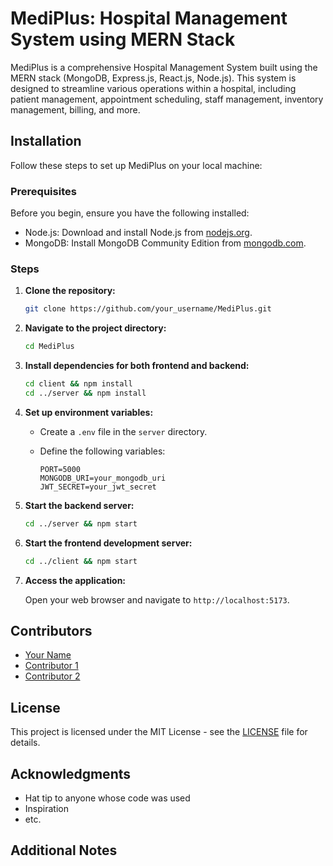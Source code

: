 # MediPlus: Hospital Management System using MERN Stack

MediPlus is a comprehensive Hospital Management System built using the MERN stack (MongoDB, Express.js, React.js, Node.js). This system is designed to streamline various operations within a hospital, including patient management, appointment scheduling, staff management, inventory management, billing, and more.

## Installation

Follow these steps to set up MediPlus on your local machine:

### Prerequisites

Before you begin, ensure you have the following installed:

- Node.js: Download and install Node.js from [nodejs.org](https://nodejs.org/).
- MongoDB: Install MongoDB Community Edition from [mongodb.com](https://www.mongodb.com/try/download/community).

### Steps

1. **Clone the repository:**

    ```bash
    git clone https://github.com/your_username/MediPlus.git
    ```

2. **Navigate to the project directory:**

    ```bash
    cd MediPlus
    ```

3. **Install dependencies for both frontend and backend:**

    ```bash
    cd client && npm install
    cd ../server && npm install
    ```

4. **Set up environment variables:**

    - Create a `.env` file in the `server` directory.
    - Define the following variables:

        ```
        PORT=5000
        MONGODB_URI=your_mongodb_uri
        JWT_SECRET=your_jwt_secret
        ```

5. **Start the backend server:**

    ```bash
    cd ../server && npm start
    ```

6. **Start the frontend development server:**

    ```bash
    cd ../client && npm start
    ```

7. **Access the application:**

    Open your web browser and navigate to `http://localhost:5173`.

## Contributors

- [Your Name](https://github.com/your_username)
- [Contributor 1](https://github.com/contributor1_username)
- [Contributor 2](https://github.com/contributor2_username)

## License

This project is licensed under the MIT License - see the [LICENSE](LICENSE) file for details.

## Acknowledgments

- Hat tip to anyone whose code was used
- Inspiration
- etc.

## Additional Notes
